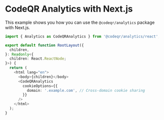 # CodeQR Analytics with Next.js

This example shows you how you can use the `@codeqr/analytics` package with Next.js.


```ts app/layout.tsx
import { Analytics as CodeQRAnalytics } from '@codeqr/analytics/react';

export default function RootLayout({
  children,
}: Readonly<{
  children: React.ReactNode;
}>) {
  return (
    <html lang="en">
      <body>{children}</body>
      <CodeQRAnalytics
        cookieOptions={{
          domain: '.example.com', // Cross-domain cookie sharing
        }}
      />
    </html>
  );
}
```
